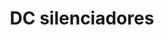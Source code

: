 ---
title: "DC silenciadores"
url: /puerto-la-cruz/dc-silenciadores/
shop: reparación de automóviles
---